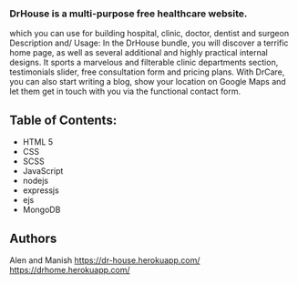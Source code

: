 ### DrHouse is a multi-purpose free healthcare website.
which you can use for building hospital, clinic, doctor, dentist and surgeon
Description and/ Usage:
In the DrHouse bundle, you will discover a terrific home page, 
as well as several additional and highly practical internal designs. 
It sports a marvelous and filterable clinic departments section, testimonials slider, 
free consultation form and pricing plans. With DrCare, you can also start writing a blog, show your location on Google Maps and let them get in touch with you via the functional contact form.
## Table of Contents:
- HTML 5
- CSS
- SCSS
- JavaScript
- nodejs
- expressjs
- ejs
- MongoDB
## Authors
Alen and Manish
https://dr-house.herokuapp.com/
https://drhome.herokuapp.com/
